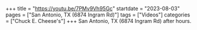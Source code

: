 +++
title = "https://youtu.be/7PMv9Vh95Gc"
startdate = "2023-08-03"
pages = ["San Antonio, TX (6874 Ingram Rd)"]
tags = ["Videos"]
categories = ["Chuck E. Cheese's"]
+++
San Antonio, TX (6874 Ingram Rd) after hours.
